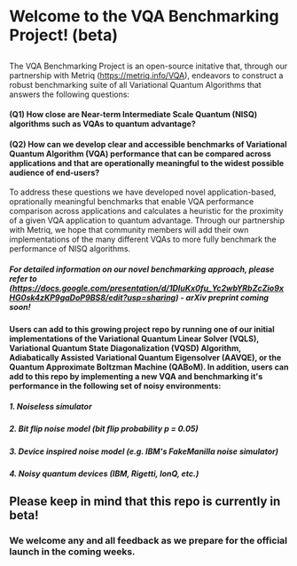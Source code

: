 # Welcome to the VQA Benchmarking Project! (beta)

## 

The VQA Benchmarking Project is an open-source initative that, through our partnership with Metriq (https://metriq.info/VQA), endeavors to construct a robust benchmarking suite of all Variational Quantum Algorithms that answers the following questions:

#### (Q1) How close are Near-term Intermediate Scale Quantum (NISQ) algorithms such as VQAs to quantum advantage? 
#### (Q2) How can we develop clear and accessible benchmarks of Variational Quantum Algorithm (VQA) performance that can be compared across applications and that are operationally meaningful to the widest possible audience of end-users?

To address these questions we have developed novel application-based, oprationally meaningful benchmarks that enable VQA performance comparison across applications and calculates a heuristic for the proximity of a given VQA application to quantum advantage.
Through our partnership with Metriq, we hope that community members will add their own implementations of the many different VQAs to more fully benchmark the performance of NISQ algorithms.

##### For detailed information on our novel benchmarking approach, please refer to (https://docs.google.com/presentation/d/1DIuKx0fu_Yc2wbYRbZcZio9xHG0sk4zKP9gaDoP9BS8/edit?usp=sharing) - arXiv preprint coming soon!

#### Users can add to this growing project repo by running one of our initial implementations of the Variational Quantum Linear Solver (VQLS), Variational Quantum State Diagonalization (VQSD) Algorithm, Adiabatically Assisted Variational Quantum Eigensolver (AAVQE), or the Quantum Approximate Boltzman Machine (QABoM). In addition, users can add to this repo by implementing a new VQA and benchmarking it's performance in the following set of noisy environments:
##### 1. Noiseless simulator
##### 2. Bit flip noise model (bit flip probability p = 0.05)
##### 3. Device inspired noise model (e.g. IBM's FakeManilla noise simulator)
##### 4. Noisy quantum devices (IBM, Rigetti, IonQ, etc.)
    
## Please keep in mind that this repo is currently in beta! 
### We welcome any and all feedback as we prepare for the official launch in the coming weeks.